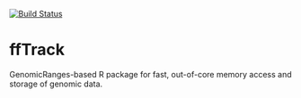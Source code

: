 [![Build Status](https://travis-ci.org/mskilab/ffTrack.svg?branch=master)](https://travis-ci.org/mskilab/ffTrack)

# ffTrack
GenomicRanges-based R package for fast, out-of-core memory access and storage of genomic data.

